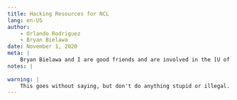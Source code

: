 ```yaml
---
title: Hacking Resources for NCL
lang: en-US
author:
	- Orlando Rodriguez
    - Bryan Bielawa
date: November 1, 2020
meta: |
	Bryan Bielawa and I are good friends and are involved in the [U of A Cybercats](https://cybercats.io/). 
notes: |
	
warning: |
    This goes without saying, but don't do anything stupid or illegal.
---
```


## 

### 



### 



## 



### 



### 



## 

### 




